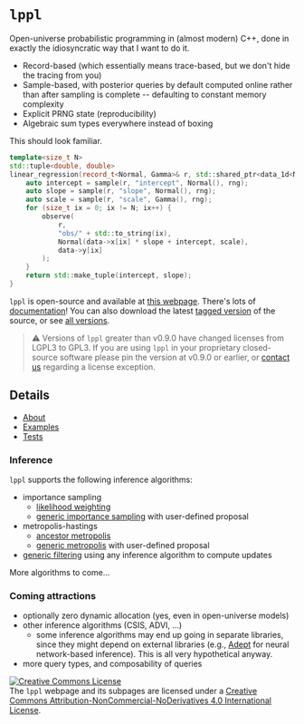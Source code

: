 # `lppl`

Open-universe probabilistic programming in (almost modern) C++, done in exactly the idiosyncratic way that I want to do it.

+ Record-based (which essentially means trace-based, but we don't hide the tracing from you)
+ Sample-based, with posterior queries by default computed online rather than after sampling is complete -- defaulting to constant memory complexity
+ Explicit PRNG state (reproducibility)
+ Algebraic sum types everywhere instead of boxing

This should look familiar.

```cpp
template<size_t N>
std::tuple<double, double> 
linear_regression(record_t<Normal, Gamma>& r, std::shared_ptr<data_1d<N>> data) {
    auto intercept = sample(r, "intercept", Normal(), rng);
    auto slope = sample(r, "slope", Normal(), rng);
    auto scale = sample(r, "scale", Gamma(), rng);
    for (size_t ix = 0; ix != N; ix++) {
        observe(
            r,
            "obs/" + std::to_string(ix),
            Normal(data->x[ix] * slope + intercept, scale),
            data->y[ix]
        );
    }
    return std::make_tuple(intercept, slope);
}

```

`lppl` is open-source and available at [this webpage](https://gitlab.com/drdewhurst/lppl/-/tree/develop). 
There's lots of [documentation](./docs/index.html)! You can also download the latest [tagged version](./distros/lppl-vlatest.zip) of the source, or see [all versions](./distros/index.md). 

> ⚠️ Versions of `lppl` greater than v0.9.0 have changed licenses from LGPL3 to GPL3. If you are using `lppl` in your proprietary closed-source software please pin the version at v0.9.0 or earlier, or [contact us](mailto:lppl@davidrushingdewhurst.com) regarding a license exception.

## Details

+ [About](./about/index.md)
+ [Examples](./examples/index.md)
+ [Tests](https://gitlab.com/drdewhurst/lppl/-/tree/master/test)

### Inference

`lppl` supports the following inference algorithms:

+ importance sampling
    + [likelihood weighting](https://davidrushingdewhurst.com/lppl/docs/structLikelihoodWeighting.html)
    + [generic importance sampling](https://davidrushingdewhurst.com/lppl/docs/structImportanceSampling.html) with user-defined proposal
+ metropolis-hastings
    + [ancestor metropolis](https://davidrushingdewhurst.com/lppl/docs/structAncestorMetropolis.html)
    + [generic metropolis](https://davidrushingdewhurst.com/lppl/docs/structGenericMetropolis.html) with user-defined proposal
+ [generic filtering](https://davidrushingdewhurst.com/lppl/docs/structFilter.html) using any inference algorithm to compute updates

More algorithms to come...

### Coming attractions
+ optionally zero dynamic allocation (yes, even in open-universe models)
+ other inference algorithms (CSIS, ADVI, ...)
    + some inference algorithms may end up going in separate libraries, since they might depend on external libraries (e.g., [Adept](http://www.met.reading.ac.uk/clouds/adept/) for neural network-based inference). This is all very hypothetical anyway.
+ more query types, and composability of queries

<a rel="license" href="http://creativecommons.org/licenses/by-nc-nd/4.0/"><img alt="Creative Commons License" style="border-width:0" src="https://i.creativecommons.org/l/by-nc-nd/4.0/88x31.png" /></a><br />The `lppl` webpage and its subpages are licensed under a <a rel="license" href="http://creativecommons.org/licenses/by-nc-nd/4.0/">Creative Commons Attribution-NonCommercial-NoDerivatives 4.0 International License</a>.